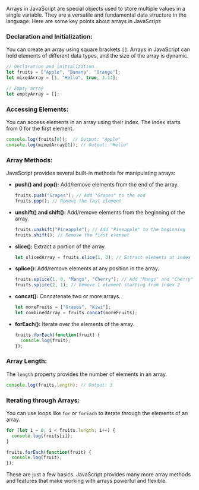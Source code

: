 Arrays in JavaScript are special objects used to store multiple values in a single variable. 
They are a versatile and fundamental data structure in the language. Here are some key points about arrays in JavaScript:

### Declaration and Initialization:

You can create an array using square brackets `[]`. Arrays in JavaScript can hold elements of different data types, and the size of the array is dynamic.

```javascript
// Declaration and initialization
let fruits = ["Apple", "Banana", "Orange"];
let mixedArray = [1, "Hello", true, 3.14];

// Empty array
let emptyArray = [];
```

### Accessing Elements:

You can access elements in an array using their index. The index starts from 0 for the first element.

```javascript
console.log(fruits[0]);  // Output: "Apple"
console.log(mixedArray[1]); // Output: "Hello"
```

### Array Methods:

JavaScript provides several built-in methods for manipulating arrays:

- **push() and pop():** Add/remove elements from the end of the array.
  ```javascript
  fruits.push("Grapes"); // Add "Grapes" to the end
  fruits.pop(); // Remove the last element
  ```

- **unshift() and shift():** Add/remove elements from the beginning of the array.
  ```javascript
  fruits.unshift("Pineapple"); // Add "Pineapple" to the beginning
  fruits.shift(); // Remove the first element
  ```

- **slice():** Extract a portion of the array.
  ```javascript
  let slicedArray = fruits.slice(1, 3); // Extract elements at index 1 and 2
  ```

- **splice():** Add/remove elements at any position in the array.
  ```javascript
  fruits.splice(1, 0, "Mango", "Cherry"); // Add "Mango" and "Cherry" at index 1
  fruits.splice(2, 1); // Remove 1 element starting from index 2
  ```

- **concat():** Concatenate two or more arrays.
  ```javascript
  let moreFruits = ["Grapes", "Kiwi"];
  let combinedArray = fruits.concat(moreFruits);
  ```

- **forEach():** Iterate over the elements of the array.
  ```javascript
  fruits.forEach(function(fruit) {
    console.log(fruit);
  });
  ```

### Array Length:

The `length` property provides the number of elements in an array.

```javascript
console.log(fruits.length); // Output: 3
```

### Iterating through Arrays:

You can use loops like `for` or `forEach` to iterate through the elements of an array.

```javascript
for (let i = 0; i < fruits.length; i++) {
  console.log(fruits[i]);
}

fruits.forEach(function(fruit) {
  console.log(fruit);
});
```

These are just a few basics. JavaScript provides many more array methods and features that make working with arrays powerful and flexible.

